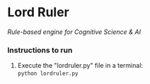 # Lord Ruler
_Rule-based engine for Cognitive Science & AI_

### Instructions to run
1. Execute the "lordruler.py" file in a terminal:  
`python lordruler.py`
